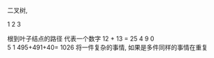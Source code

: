 二叉树, 

  1
2   3

根到叶子结点的路径  代表一个数字  12  + 13  = 25
         4
    9        0    
5      1             495+491+40= 1026
                    将一件复杂的事情, 如果是多件同样的事情在重复